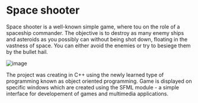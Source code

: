 # Space shooter 

Space shooter is a well-known simple game, where tou on the role of a spaceship commander. The objective is to destroy as many enemy ships and asteroids as you possibly can without being shot down, floating in the vastness of space. You can either avoid the enemies or try to besiege them by the bullet hail.

![image](https://github.com/klintmikolaj/Space_Shooter/assets/90563978/21195f5c-bbc4-4cf1-88e5-e5636722e5b1)

The project was creating in C++ using the newly learned type of programming known as object oriented programming. Game is displayed on specific windows which are created using the SFML module - a simple interface for developement of games and multimedia applications.
